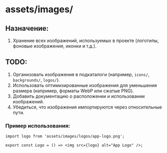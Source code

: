 # assets/images/

## Назначение:

1. Хранение всех изображений, используемых в проекте (логотипы, фоновые изображения, иконки и т.д.).

## TODO:

1. Организовать изображения в подкаталоги (например, `icons/`, `backgrounds/`, `logos/`).
2. Использовать оптимизированные изображения для уменьшения размера (например, форматы WebP или сжатые PNG).
3. Добавить документацию о расположении и использовании изображений.
4. Убедиться, что изображения импортируются через относительные пути.

### Пример использования:

```tsx
import logo from 'assets/images/logos/app-logo.png';

export const Logo = () => <img src={logo} alt="App Logo" />;
```
